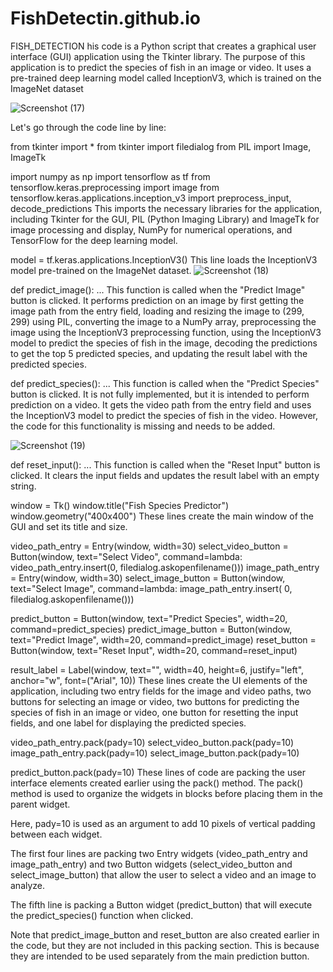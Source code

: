 # FishDetectin.github.io
FISH_DETECTION
his code is a Python script that creates a graphical user interface (GUI) application using the Tkinter library. The purpose of this application is to predict the species of fish in an image or video. It uses a pre-trained deep learning model called InceptionV3, which is trained on the ImageNet dataset

![Screenshot (17)](https://github.com/Ruuuu1/FishDetectin.github.io/assets/123803159/0dad85b6-adb7-4e40-ab3e-3d6d87d5490a)


Let's go through the code line by line:

from tkinter import * from tkinter import filedialog from PIL import Image, ImageTk

import numpy as np import tensorflow as tf from tensorflow.keras.preprocessing import image from tensorflow.keras.applications.inception_v3 import preprocess_input, decode_predictions This imports the necessary libraries for the application, including Tkinter for the GUI, PIL (Python Imaging Library) and ImageTk for image processing and display, NumPy for numerical operations, and TensorFlow for the deep learning model.

model = tf.keras.applications.InceptionV3() This line loads the InceptionV3 model pre-trained on the ImageNet dataset.
![Screenshot (18)](https://github.com/Ruuuu1/FishDetectin.github.io/assets/123803159/0cb927c0-ec6e-468b-93e9-4cc56a9b1ed5)


def predict_image(): ... This function is called when the "Predict Image" button is clicked. It performs prediction on an image by first getting the image path from the entry field, loading and resizing the image to (299, 299) using PIL, converting the image to a NumPy array, preprocessing the image using the InceptionV3 preprocessing function, using the InceptionV3 model to predict the species of fish in the image, decoding the predictions to get the top 5 predicted species, and updating the result label with the predicted species.

def predict_species(): ... This function is called when the "Predict Species" button is clicked. It is not fully implemented, but it is intended to perform prediction on a video. It gets the video path from the entry field and uses the InceptionV3 model to predict the species of fish in the video. However, the code for this functionality is missing and needs to be added.

![Screenshot (19)](https://github.com/Ruuuu1/FishDetectin.github.io/assets/123803159/8fd1f5f3-d1ab-4248-be00-172d26c775e1)



def reset_input(): ... This function is called when the "Reset Input" button is clicked. It clears the input fields and updates the result label with an empty string.

window = Tk() window.title("Fish Species Predictor") window.geometry("400x400") These lines create the main window of the GUI and set its title and size.

video_path_entry = Entry(window, width=30) select_video_button = Button(window, text="Select Video", command=lambda: video_path_entry.insert(0, filedialog.askopenfilename())) image_path_entry = Entry(window, width=30) select_image_button = Button(window, text="Select Image", command=lambda: image_path_entry.insert( 0, filedialog.askopenfilename()))

predict_button = Button(window, text="Predict Species", width=20, command=predict_species) predict_image_button = Button(window, text="Predict Image", width=20, command=predict_image) reset_button = Button(window, text="Reset Input", width=20, command=reset_input)

result_label = Label(window, text="", width=40, height=6, justify="left", anchor="w", font=("Arial", 10)) These lines create the UI elements of the application, including two entry fields for the image and video paths, two buttons for selecting an image or video, two buttons for predicting the species of fish in an image or video, one button for resetting the input fields, and one label for displaying the predicted species.

video_path_entry.pack(pady=10) select_video_button.pack(pady=10) image_path_entry.pack(pady=10) select_image_button.pack(pady=10)

predict_button.pack(pady=10) These lines of code are packing the user interface elements created earlier using the pack() method. The pack() method is used to organize the widgets in blocks before placing them in the parent widget.

Here, pady=10 is used as an argument to add 10 pixels of vertical padding between each widget.

The first four lines are packing two Entry widgets (video_path_entry and image_path_entry) and two Button widgets (select_video_button and select_image_button) that allow the user to select a video and an image to analyze.

The fifth line is packing a Button widget (predict_button) that will execute the predict_species() function when clicked.

Note that predict_image_button and reset_button are also created earlier in the code, but they are not included in this packing section. This is because they are intended to be used separately from the main prediction button.
